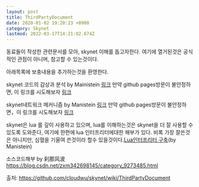 ```yaml
---
layout: post
title: ThirdPartyDocument
date: 2020-01-02 19:20:23 +0900
category: Skynet
lastmod: 2022-03-17T14:21:02.674Z
---
```


동료들이 작성한 관련문서를 모아, skynet 이해를 돕고자한다. 여기에 열거된것은 공식적인 관점이 아니며, 참고할 수 있는것이다.

아래목록에 보충내용을 추가하는것을 환영한다.

skynet 코드의 감상과 분석 by Mainistein [링크](https://manistein.github.io/blog/post/server/skynet/skynet%E6%BA%90%E7%A0%81%E8%B5%8F%E6%9E%90/)
만약 github pages방문이 불안정하면, 이 링크를 시도해보자 [링크](http://manistein.club/post/server/skynet/skynet%E6%BA%90%E7%A0%81%E8%B5%8F%E6%9E%90/)

skynet네트워크 메커니즘 by Manistein [링크](https://manistein.github.io/blog/post/server/skynet/skynet%E7%BD%91%E7%BB%9C%E6%9C%BA%E5%88%B6/)
만약 github pages방문이 불안정하면，이 링크를 시도해보자 [링크](http://manistein.club/post/server/skynet/skynet%E7%BD%91%E7%BB%9C%E6%9C%BA%E5%88%B6/)

skynet은 lua 를 깊이 사용하고 있으며, lua를 이해하는것은 skynet을 더 잘 사용할 수 있도록 도와준다, 여기에 한편에 lua 인터프리터에대한 해부가 있다. 비록 가장 잘쓴것은 아니지만, 심혈을 기울여 쓴것이라 할수 있을것이다.[Lua인터프리터 구축](https://zhuanlan.zhihu.com/p/49972755)(by Manistein)

소스코드해부 by 刹那风波 https://blog.csdn.net/zxm342698145/category_9273485.html

출처: <https://github.com/cloudwu/skynet/wiki/ThirdPartyDocument> 
